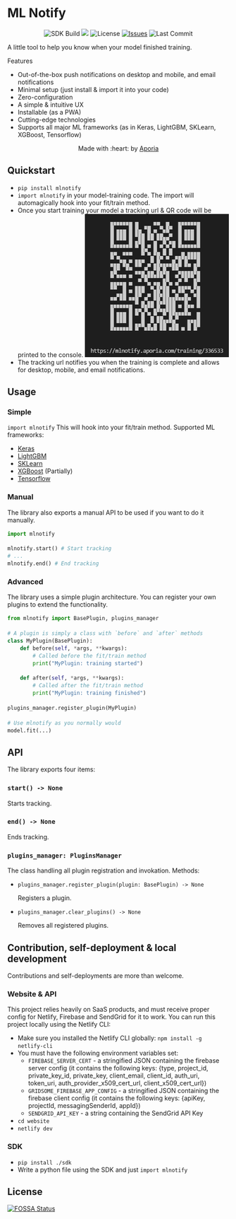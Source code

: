 # ML Notify

<p align="center">
  <img alt="SDK Build" src="https://img.shields.io/github/workflow/status/aporia-ai/mlnotify/Bump%20Version/main?label=sdk%20build">
  <a href="https://app.fossa.com/projects/git%2Bgithub.com%2Faporia-ai%2Fmlnotify?ref=badge_shield" alt="FOSSA Status"><img src="https://app.fossa.com/api/projects/git%2Bgithub.com%2Faporia-ai%2Fmlnotify.svg?type=shield"/></a>
  <img src="https://img.shields.io/github/license/aporia-ai/mlnotify" alt="License">
  <a href="https://github.com/aporia-ai/mlnotify/issues"><img src="https://img.shields.io/github/issues/aporia-ai/mlnotify" alt="Issues"></a>
  <img src="https://img.shields.io/github/last-commit/aporia-ai/mlnotify" alt="Last Commit">

  <!-- The Netlify badge is disabled since it's bugged. For more details: -->
  <!-- https://answers.netlify.com/t/status-badge-incorrectly-shows-failing-when-deploy-is-auto-cancelled/7316/26 -->
  <!-- <a href="https://app.netlify.com/sites/mlnotify/deploys" alt="Website Deploy Status"><img src="https://api.netlify.com/api/v1/badges/a832ff7a-83aa-4c70-99b1-f812ae4bc3d8/deploy-status"/></a> -->
</p>

A little tool to help you know when your model finished training.

Features

- Out-of-the-box push notifications on desktop and mobile, and email notifications
- Minimal setup (just install & import it into your code)
- Zero-configuration
- A simple & intuitive UX
- Installable (as a PWA)
- Cutting-edge technologies
- Supports all major ML frameworks (as in Keras, LightGBM, SKLearn, XGBoost, Tensorflow)
<p align="center">Made with :heart: by <a href="https://aporia.com" target="_blank">Aporia</a></p>

## Quickstart

- `pip install mlnotify`
- `import mlnotify` in your model-training code. The import will automagically hook into your fit/train method.
- Once you start training your model a tracking url & QR code will be printed to the console.
  ![Printed tracking URL & QR code](docs/assets/printed-tracking-url-and-qr-code.png)
- The tracking url notifies you when the training is complete and allows for desktop, mobile, and email notifications.

## Usage

### Simple

`import mlnotify`
This will hook into your fit/train method.
Supported ML frameworks:

- [Keras](https://keras.io/)
- [LightGBM](https://github.com/microsoft/LightGBM)
- [SKLearn](http://scikit-learn.org/stable/)
- [XGBoost](https://xgboost.readthedocs.io/en/latest/) (Partially)
- [Tensorflow](https://www.tensorflow.org/)

### Manual

The library also exports a manual API to be used if you want to do it manually.

```python
import mlnotify

mlnotify.start() # Start tracking
# ...
mlnotify.end() # End tracking
```

### Advanced

The library uses a simple plugin architecture. You can register your own plugins to extend the functionality.

```python
from mlnotify import BasePlugin, plugins_manager

# A plugin is simply a class with `before` and `after` methods
class MyPlugin(BasePlugin):
    def before(self, *args, **kwargs):
        # Called before the fit/train method
        print("MyPlugin: training started")

    def after(self, *args, **kwargs):
        # Called after the fit/train method
        print("MyPlugin: training finished")

plugins_manager.register_plugin(MyPlugin)

# Use mlnotify as you normally would
model.fit(...)
```

## API

The library exports four items:

### `start() -> None`

Starts tracking.
### `end() -> None`

Ends tracking.

### `plugins_manager: PluginsManager`

The class handling all plugin registration and invokation.
Methods:

- `plugins_manager.register_plugin(plugin: BasePlugin) -> None`

  Registers a plugin.

- `plugins_manager.clear_plugins() -> None`

  Removes all registered plugins.

## Contribution, self-deployment & local development
Contributions and self-deployments are more than welcome.
### Website & API

This project relies heavily on SaaS products, and must receive proper config for Netlify, Firebase and SendGrid for it to work. You can run this project locally using the Netlify CLI:

- Make sure you installed the Netlify CLI globally: `npm install -g netlify-cli`
- You must have the following environment variables set:
  - `FIREBASE_SERVER_CERT` - a stringified JSON containing the firebase server config (it contains the following keys: {type, project_id, private_key_id, private_key, client_email, client_id, auth_uri, token_uri, auth_provider_x509_cert_url, client_x509_cert_url})
  - `GRIDSOME_FIREBASE_APP_CONFIG` - a stringified JSON containing the firebase client config (it contains the following keys: {apiKey, projectId, messagingSenderId, appId})
  - `SENDGRID_API_KEY` - a string containing the SendGrid API Key
- `cd website`
- `netlify dev`

### SDK

- `pip install ./sdk`
- Write a python file using the SDK and just `import mlnotify`

## License

[![FOSSA Status](https://app.fossa.com/api/projects/git%2Bgithub.com%2Faporia-ai%2Fmlnotify.svg?type=large)](https://app.fossa.com/projects/git%2Bgithub.com%2Faporia-ai%2Fmlnotify?ref=badge_large)
